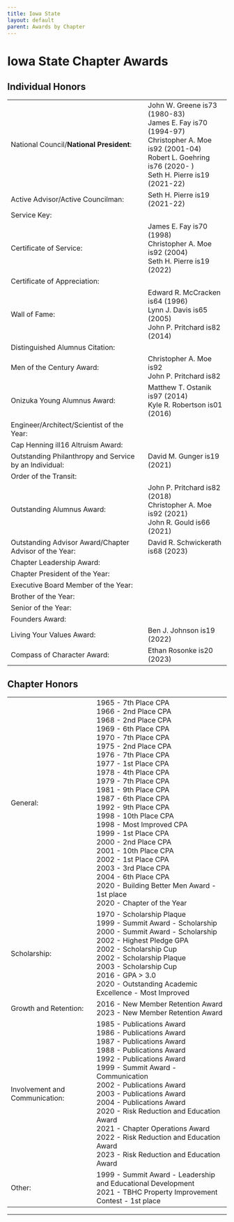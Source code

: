 ```yaml
---
title: Iowa State
layout: default
parent: Awards by Chapter
---
```


<link rel="stylesheet" href="{{ '/assets/css/by_chapter.css' | relative_url }}">

# Iowa State Chapter Awards

## Individual Honors

<table>
<tbody>

<tr>
<td>National Council/<b>National President</b>:</td>
<td>John W. Greene is73 (1980-83)
<br>James E. Fay is70 (1994-97)
<br>Christopher A. Moe is92 (2001-04)
<br>Robert L. Goehring is76 (2020- )
<br>Seth H. Pierre is19 (2021-22)
</td></tr>

<tr>
<td>Active Advisor/Active Councilman:</td>
<td>Seth H. Pierre is19 (2021-22)
</td></tr>

<tr>
<td>Service Key:</td>
<td>
</td></tr>

<tr>
<td>Certificate of Service:</td>
<td>James E. Fay is70 (1998)
<br>Christopher A. Moe is92 (2004)
<br>Seth H. Pierre is19 (2022)
</td></tr>

<tr>
<td>Certificate of Appreciation:</td>
<td>
</td></tr>

<tr><td>Wall of Fame:</td>
<td>Edward R. McCracken is64 (1996)
<br>Lynn J. Davis is65 (2005)
<br>John P. Pritchard is82 (2014)
</td></tr>

<tr>
<td>Distinguished Alumnus Citation:</td>
<td>
</td></tr>

<tr>
<td>Men of the Century Award:</td>
<td>Christopher A. Moe is92
<br>John P. Pritchard is82
 </td></tr>

<tr>
<td>Onizuka Young Alumnus Award:</td>
<td>Matthew T. Ostanik is97 (2014)
<br>Kyle R. Robertson is01 (2016)
</td></tr>

<tr>
<td>Engineer/Architect/Scientist of the Year:</td>
<td>
</td></tr>

<tr>
<td>Cap Henning ill16 Altruism Award:</td>
<td>
</td></tr>

<tr>
<td>Outstanding Philanthropy and Service by an Individual:</td>
<td>David M. Gunger is19 (2021)
</td></tr>

<tr>
<td>Order of the Transit:</td>
<td>
</td></tr>

<tr>
<td>Outstanding Alumnus Award:</td>
<td>John P. Pritchard is82 (2018)
<br>Christopher A. Moe is92 (2021)
<br>John R. Gould is66 (2021)
</td></tr>

<tr>
<td>Outstanding Advisor Award/Chapter Advisor of the Year:</td>
<td>David R. Schwickerath is68 (2023)
</td></tr>

<tr>
<td>Chapter Leadership Award:</td>
<td>
</td></tr>

<tr>
<td>Chapter President of the Year:</td>
<td>
</td></tr>

<tr>
<td>Executive Board Member of the Year:</td>
<td>
</td></tr>

<tr>
<td>Brother of the Year:</td>
<td>
</td></tr>

<tr>
<td>Senior of the Year:</td>
<td>
</td></tr>

<tr>
<td>Founders Award:</td>
<td>
</td></tr>

<tr>
<td>Living Your Values Award:</td>
<td>Ben J. Johnson is19 (2022)
</td></tr>

<tr>
<td>Compass of Character Award:</td>
<td>Ethan Rosonke is20 (2023)
</td></tr>

</tbody>
</table>

## Chapter Honors

<table>
<tbody>

<tr>
<td>General:</td>
<td>1965 - 7th Place CPA
<br>1966 - 2nd Place CPA
<br>1968 - 2nd Place CPA
<br>1969 - 6th Place CPA
<br>1970 - 7th Place CPA
<br>1975 - 2nd Place CPA
<br>1976 - 7th Place CPA
<br>1977 - 1st Place CPA
<br>1978 - 4th Place CPA
<br>1979 - 7th Place CPA
<br>1981 - 9th Place CPA
<br>1987 - 6th Place CPA
<br>1992 - 9th Place CPA
<br>1998 - 10th Place CPA
<br>1998 - Most Improved CPA
<br>1999 - 1st Place CPA
<br>2000 - 2nd Place CPA
<br>2001 - 10th Place CPA
<br>2002 - 1st Place CPA
<br>2003 - 3rd Place CPA
<br>2004 - 6th Place CPA
<br>2020 - Building Better Men Award - 1st place
<br>2020 - Chapter of the Year
</td></tr>

<tr>
<td>Scholarship:</td>
<td>1970 - Scholarship Plaque
<br>1999 - Summit Award - Scholarship
<br>2000 - Summit Award - Scholarship
<br>2002 - Highest Pledge GPA
<br>2002 - Scholarship Cup
<br>2002 - Scholarship Plaque
<br>2003 - Scholarship Cup
<br>2016 - GPA > 3.0
<br>2020 - Outstanding Academic Excellence - Most Improved

</td></tr>

<tr>
<td>Growth and Retention:</td>
<td>2016 - New Member Retention Award
<br>2023 - New Member Retention Award
</td></tr>

<tr>
<td>Involvement and Communication:</td>
<td>1985 - Publications Award
<br>1986 - Publications Award
<br>1987 - Publications Award
<br>1988 - Publications Award
<br>1992 - Publications Award
<br>1999 - Summit Award - Communication
<br>2002 - Publications Award
<br>2003 - Publications Award
<br>2004 - Publications Award
<br>2020 - Risk Reduction and Education Award
<br>2021 - Chapter Operations Award
<br>2022 - Risk Reduction and Education Award
<br>2023 - Risk Reduction and Education Award
</td></tr>

<tr>
<td>Other:</td>
<td>1999 - Summit Award - Leadership and Educational Development
<br>2021 - TBHC Property Improvement Contest - 1st place
</td></tr>

</tbody>
</table>

---
